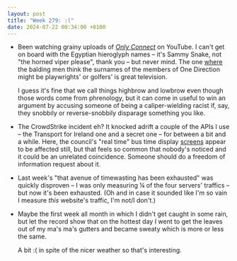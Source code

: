 ```yaml
---
layout: post
title: "Week 279: :("
date: 2024-07-22 00:34:00 +0100
---
```


- Been watching grainy uploads of [<cite>Only Connect</cite>](https://en.wikipedia.org/wiki/Only_Connect) on YouTube.
  I can't get on board with the Egyptian hieroglyph names – it's Sammy Snake, not "the horned viper please", thank you – but never mind.
  The one [where](https://www.youtube.com/watch?v=o_eleXkQBkw&t=1531s) the balding men think the surnames of the members of One Direction might be playwrights' or golfers' is great television.

  I guess it's fine that we call things highbrow and lowbrow even though those words come from phrenology, but it can come in useful to win an argument by accusing someone of being a caliper-wielding racist if, say, they snobbily or reverse-snobbily disparage something you like.

- The CrowdStrike incident eh? It knocked adrift a couple of the APIs I use – the Transport for Ireland one and a secret one – for between a bit and a while.
  Here, the council's "real time" bus time display [screens](https://www.norfolkbus.info/ldb/stops/2900N12643) appear to be affected still, but that feels so common that nobody's noticed and it could be an unrelated coincidence. Someone should do a freedom of information request about it.

- Last week's "that avenue of timewasting has been exhausted" was quickly disproven – I was only measuring ¼ of the four servers' traffics – but now it's been exhausted.
  (Oh and in case it sounded like I'm so vain I measure _this_ website's traffic, I'm not/I don't.)

- Maybe the first week all month in which I didn't get caught in some rain, but let the record show that on the hottest day I went to get the leaves out of my ma's ma's gutters and became sweaty which is more or less the same.

  A bit :( in spite of the nicer weather so that's interesting.
